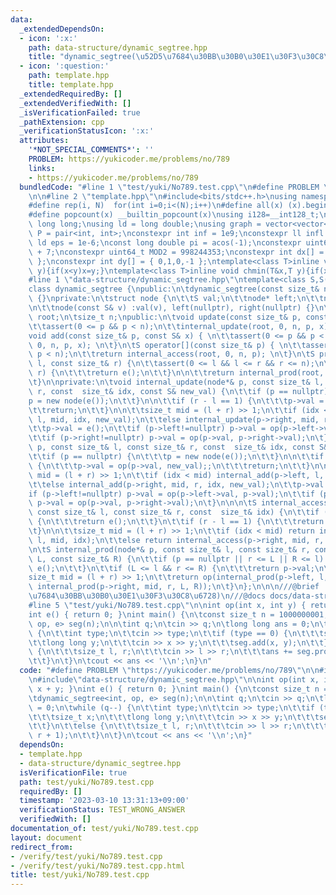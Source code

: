 ```yaml
---
data:
  _extendedDependsOn:
  - icon: ':x:'
    path: data-structure/dynamic_segtree.hpp
    title: "dynamic_segtree(\u52D5\u7684\u30BB\u30B0\u30E1\u30F3\u30C8\u6728)"
  - icon: ':question:'
    path: template.hpp
    title: template.hpp
  _extendedRequiredBy: []
  _extendedVerifiedWith: []
  _isVerificationFailed: true
  _pathExtension: cpp
  _verificationStatusIcon: ':x:'
  attributes:
    '*NOT_SPECIAL_COMMENTS*': ''
    PROBLEM: https://yukicoder.me/problems/no/789
    links:
    - https://yukicoder.me/problems/no/789
  bundledCode: "#line 1 \"test/yuki/No789.test.cpp\"\n#define PROBLEM \"https://yukicoder.me/problems/no/789\"\
    \n\n#line 2 \"template.hpp\"\n#include<bits/stdc++.h>\nusing namespace std;\n\
    #define rep(i, N)  for(int i=0;i<(N);i++)\n#define all(x) (x).begin(),(x).end()\n\
    #define popcount(x) __builtin_popcount(x)\nusing i128=__int128_t;\nusing ll =\
    \ long long;\nusing ld = long double;\nusing graph = vector<vector<int>>;\nusing\
    \ P = pair<int, int>;\nconstexpr int inf = 1e9;\nconstexpr ll infl = 1e18;\nconstexpr\
    \ ld eps = 1e-6;\nconst long double pi = acos(-1);\nconstexpr uint64_t MOD = 1e9\
    \ + 7;\nconstexpr uint64_t MOD2 = 998244353;\nconstexpr int dx[] = { 1,0,-1,0\
    \ };\nconstexpr int dy[] = { 0,1,0,-1 };\ntemplate<class T>inline void chmax(T&x,T\
    \ y){if(x<y)x=y;}\ntemplate<class T>inline void chmin(T&x,T y){if(x>y)x=y;}\n\
    #line 1 \"data-structure/dynamic_segtree.hpp\"\ntemplate<class S,S(*op)(S,S),S(*e)()>\n\
    class dynamic_segtree {\npublic:\n\tdynamic_segtree(const size_t& n) :n(n), root(nullptr)\
    \ {}\nprivate:\n\tstruct node {\n\t\tS val;\n\t\tnode* left;\n\t\tnode* right;\n\
    \n\t\tnode(const S& v) :val(v), left(nullptr), right(nullptr) {}\n\t};\n\tnode*\
    \ root;\n\tsize_t n;\npublic:\n\tvoid update(const size_t& p, const S& x) { \n\
    \t\tassert(0 <= p && p < n);\n\t\tinternal_update(root, 0, n, p, x); \n\t}\n\t\
    void add(const size_t& p, const S& x) { \n\t\tassert(0 <= p && p < n);\n\t\tinternal_add(root,\
    \ 0, n, p, x); \n\t}\n\tS operator[](const size_t& p) { \n\t\tassert(0 <= p &&\
    \ p < n);\n\t\treturn internal_access(root, 0, n, p); \n\t}\n\tS prod(const size_t&\
    \ l, const size_t& r) {\n\t\tassert(0 <= l && l <= r && r <= n);\n\t\tif (l ==\
    \ r) {\n\t\t\treturn e();\n\t\t}\n\n\t\treturn internal_prod(root, 0, n, l, r);\n\
    \t}\n\nprivate:\n\tvoid internal_update(node*& p, const size_t& l, const size_t&\
    \ r, const  size_t& idx, const S& new_val) {\n\t\tif (p == nullptr) {\n\t\t\t\
    p = new node(e());\n\t\t}\n\n\t\tif (r - l == 1) {\n\t\t\tp->val = new_val;\n\t\
    \t\treturn;\n\t\t}\n\n\t\tsize_t mid = (l + r) >> 1;\n\t\tif (idx < mid) internal_update(p->left,\
    \ l, mid, idx, new_val);\n\t\telse internal_update(p->right, mid, r, idx, new_val);\n\
    \t\tp->val = e();\n\t\tif (p->left!=nullptr) p->val = op(p->left->val, p->val);\n\
    \t\tif (p->right!=nullptr) p->val = op(p->val, p->right->val);\n\t}\n\tvoid internal_add(node*&\
    \ p, const size_t& l, const size_t& r, const  size_t& idx, const S& new_val) {\n\
    \t\tif (p == nullptr) {\n\t\t\tp = new node(e());\n\t\t}\n\n\t\tif (r - l == 1)\
    \ {\n\t\t\tp->val = op(p->val, new_val);;\n\t\t\treturn;\n\t\t}\n\n\t\tsize_t\
    \ mid = (l + r) >> 1;\n\t\tif (idx < mid) internal_add(p->left, l, mid, idx, new_val);\n\
    \t\telse internal_add(p->right, mid, r, idx, new_val);\n\t\tp->val = e();\n\t\t\
    if (p->left!=nullptr) p->val = op(p->left->val, p->val);\n\t\tif (p->right!=nullptr)\
    \ p->val = op(p->val, p->right->val);\n\t}\n\n\n\tS internal_access(node*& p,\
    \ const size_t& l, const size_t& r, const  size_t& idx) {\n\t\tif (p == nullptr)\
    \ {\n\t\t\treturn e();\n\t\t}\n\t\tif (r - l == 1) {\n\t\t\treturn p->val;\n\t\
    \t}\n\n\t\tsize_t mid = (l + r) >> 1;\n\t\tif (idx < mid) return internal_access(p->left,\
    \ l, mid, idx);\n\t\telse return internal_access(p->right, mid, r, idx);\n\t}\n\
    \n\tS internal_prod(node*& p, const size_t& l, const size_t& r, const size_t&\
    \ L, const size_t& R) {\n\t\tif (p == nullptr || r <= L || R <= l) {\n\t\t\treturn\
    \ e();\n\t\t}\n\t\tif (L <= l && r <= R) {\n\t\t\treturn p->val;\n\t\t}\n\n\t\t\
    size_t mid = (l + r) >> 1;\n\t\treturn op(internal_prod(p->left, l, mid, L, R),\
    \ internal_prod(p->right, mid, r, L, R));\n\t}\n};\n\n\n///@brief  dynamic_segtree(\u52D5\
    \u7684\u30BB\u30B0\u30E1\u30F3\u30C8\u6728)\n///@docs docs/data-structure/dynamic_segtree.md\n\
    #line 5 \"test/yuki/No789.test.cpp\"\n\nint op(int x, int y) { return x + y; }\n\
    int e() { return 0; }\nint main() {\n\tconst size_t n = 1000000001;\n\tdynamic_segtree<int,\
    \ op, e> seg(n);\n\n\tint q;\n\tcin >> q;\n\tlong long ans = 0;\n\twhile (q--)\
    \ {\n\t\tint type;\n\t\tcin >> type;\n\t\tif (type == 0) {\n\t\t\tsize_t x;\n\t\
    \t\tlong long y;\n\t\t\tcin >> x >> y;\n\t\t\tseg.add(x, y);\n\t\t}\n\t\telse\
    \ {\n\t\t\tsize_t l, r;\n\t\t\tcin >> l >> r;\n\t\t\tans += seg.prod(l, r + 1);\n\
    \t\t}\n\t}\n\tcout << ans << '\\n';\n}\n"
  code: "#define PROBLEM \"https://yukicoder.me/problems/no/789\"\n\n#include\"template.hpp\"\
    \n#include\"data-structure/dynamic_segtree.hpp\"\n\nint op(int x, int y) { return\
    \ x + y; }\nint e() { return 0; }\nint main() {\n\tconst size_t n = 1000000001;\n\
    \tdynamic_segtree<int, op, e> seg(n);\n\n\tint q;\n\tcin >> q;\n\tlong long ans\
    \ = 0;\n\twhile (q--) {\n\t\tint type;\n\t\tcin >> type;\n\t\tif (type == 0) {\n\
    \t\t\tsize_t x;\n\t\t\tlong long y;\n\t\t\tcin >> x >> y;\n\t\t\tseg.add(x, y);\n\
    \t\t}\n\t\telse {\n\t\t\tsize_t l, r;\n\t\t\tcin >> l >> r;\n\t\t\tans += seg.prod(l,\
    \ r + 1);\n\t\t}\n\t}\n\tcout << ans << '\\n';\n}"
  dependsOn:
  - template.hpp
  - data-structure/dynamic_segtree.hpp
  isVerificationFile: true
  path: test/yuki/No789.test.cpp
  requiredBy: []
  timestamp: '2023-03-10 13:31:13+09:00'
  verificationStatus: TEST_WRONG_ANSWER
  verifiedWith: []
documentation_of: test/yuki/No789.test.cpp
layout: document
redirect_from:
- /verify/test/yuki/No789.test.cpp
- /verify/test/yuki/No789.test.cpp.html
title: test/yuki/No789.test.cpp
---
```

